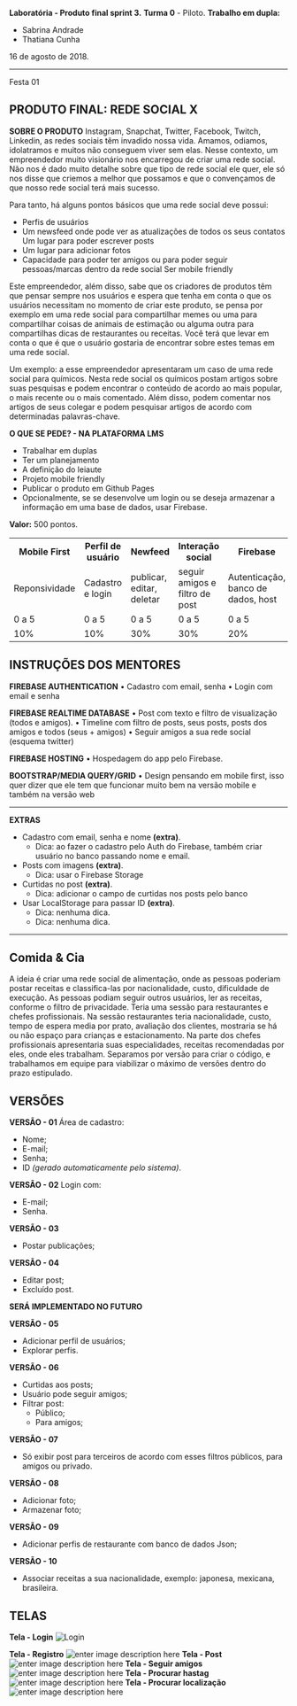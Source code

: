 **Laboratória - Produto final sprint 3.**
**Turma 0** - Piloto.
**Trabalho em dupla:**
 - Sabrina Andrade
 - Thatiana Cunha

16 de agosto de 2018.

---------------------------------

Festa 01

**PRODUTO FINAL: REDE SOCIAL X**
----------------
**SOBRE O PRODUTO**
Instagram, Snapchat, Twitter, Facebook, Twitch, Linkedin, as redes sociais têm invadido nossa vida. Amamos, odiamos, idolatramos e muitos não conseguem viver sem elas. Nesse contexto, um empreendedor muito visionário nos encarregou de criar uma rede social. Não nos é dado muito detalhe sobre que tipo de rede social ele quer, ele só nos disse que criemos a melhor que possamos e que o convençamos de que nosso rede social terá mais sucesso.

Para tanto, há alguns pontos básicos que uma rede social deve possui:

 - Perfis de usuários 
 - Um newsfeed onde pode ver as atualizações de todos os seus contatos Um lugar para poder escrever posts 
 - Um lugar para adicionar fotos 
 - Capacidade para poder ter amigos ou para poder seguir
   pessoas/marcas dentro da rede social Ser mobile friendly

Este empreendedor, além disso, sabe que os criadores de produtos têm que pensar sempre nos usuários e espera que tenha em conta o que os usuários necessitam no momento de criar este produto, se pensa por exemplo em uma rede social para compartilhar memes ou uma para compartilhar coisas de animais de estimação ou alguma outra para compartilhas dicas de restaurantes ou receitas. Você terá que levar em conta o que é que o usuário gostaria de encontrar sobre estes temas em uma rede social.

Um exemplo: a esse empreendedor apresentaram um caso de uma rede social para químicos. Nesta rede social os químicos postam artigos sobre suas pesquisas e podem encontrar o conteúdo de acordo ao mais popular, o mais recente ou o mais comentado. Além disso, podem comentar nos artigos de seus colegar e podem pesquisar artigos de acordo com determinadas palavras-chave.

**O QUE SE PEDE? - NA PLATAFORMA LMS**

 - Trabalhar em duplas 
 - Ter um planejamento 
 - A definição do leiaute
 - Projeto mobile friendly 
 - Publicar o produto em Github Pages
 - Opcionalmente, se se desenvolve um login ou se deseja armazenar a
   informação em uma base de dados, usar Firebase.


**Valor:** 500 pontos.

<table>
<tr>
<th>Mobile First</th>
<th>Perfil de usuário</th>
<th>Newfeed</th>
<th>Interação social</th>
<th>Firebase</th>
<th>Extra</th>
<th>Extra</th>
</tr>
<tr>
<td>Reponsividade</td>
<td>Cadastro e login</td>
<td>publicar, editar, deletar</td>
<td>seguir amigos e filtro de post</td>
<td>Autenticação, banco de dados, host</td>
<td>Funcionalidade extra</td>
<td>Apresentação</td>
</tr>

<tr>
<td>0 a 5</td>
<td>0 a 5</td>
<td>0 a 5</td>
<td>0 a 5</td>
<td>0 a 5</td>
<td>0 a 5</td>
<td>0 a 5</td>
</tr>
<tr>

<td>10%</td>
<td>10%</td>
<td>30%</td>
<td>30%</td>
<td>20%</td>
<td>10%</td>
<td>10%</td>

</tr>
</table>


**INSTRUÇÕES DOS MENTORES**
----------------

**FIREBASE AUTHENTICATION**
•	Cadastro com email, senha
•	Login com email e senha


**FIREBASE REALTIME DATABASE**
•	Post com texto e filtro de visualização (todos e amigos).
•	Timeline com filtro de posts, seus posts, posts dos amigos e todos (seus + amigos)
•	Seguir amigos a sua rede social (esquema twitter)

**FIREBASE HOSTING**
•	Hospedagem do app pelo Firebase.

**BOOTSTRAP/MEDIA QUERY/GRID**
•	Design pensando em mobile first, isso quer dizer que ele tem que funcionar muito bem na versão mobile e também na versão web
________________________________________

**EXTRAS**

 - Cadastro com email, senha e nome **(extra)**. 
	 - Dica: ao fazer o cadastro pelo Auth do Firebase, também criar usuário no banco passando nome e email.
 - Posts com imagens **(extra)**.
	 - Dica: usar o Firebase Storage    
 - Curtidas no post **(extra)**.
	 - Dica: adicionar o campo de curtidas nos posts pelo banco 
 - Usar LocalStorage para passar ID **(extra)**.
	 - Dica:  nenhuma dica.
	 - Dica: nenhuma dica.
________________________________________

**Comida & Cia**
----------------

A ideia é criar uma rede social de alimentação, onde as pessoas poderiam postar receitas e classifica-las por nacionalidade, custo, dificuldade de execução.
As pessoas podiam seguir outros usuários, ler as receitas, conforme o filtro de privacidade.
Teria uma sessão para restaurantes e chefes profissionais.
Na sessão restaurantes teria nacionalidade, custo, tempo de espera media por prato, avaliação dos clientes, mostraria se há ou não espaço para crianças e estacionamento.
Na parte dos chefes profissionais apresentaria suas especialidades, receitas recomendadas por eles, onde eles trabalham.
Separamos por versão para criar o código, e trabalhamos em equipe para viabilizar o máximo de versões dentro do prazo estipulado.

**VERSÕES**
----------------

**VERSÃO - 01**
Área de cadastro:

 - Nome; 
 - E-mail;
 - Senha;
 - ID *(gerado automaticamente pelo sistema)*.

**VERSÃO - 02**
Login com:

 - E-mail;
 - Senha.

 
**VERSÃO - 03**

 - Postar publicações;

**VERSÃO - 04**

 - Editar post;
 - Excluído post.

**SERÁ IMPLEMENTADO NO FUTURO**

**VERSÃO - 05**

 - Adicionar perfil de usuários;
 - Explorar perfis.

**VERSÃO - 06**

 - Curtidas aos posts;
 - Usuário pode seguir amigos;
 - Filtrar post:
   	 - Público;
   	 - Para amigos;

**VERSÃO - 07**

 - Só exibir post para terceiros de acordo com
   esses filtros públicos, para amigos ou privado. 
   
**VERSÃO - 08**

 - Adicionar foto;
 - Armazenar foto;

**VERSÃO - 09**

 - Adicionar perfis de restaurante com banco de dados
   Json;
   
**VERSÃO - 10**

 - Associar receitas a sua nacionalidade, exemplo: japonesa, mexicana, brasileira. 

**TELAS**
----------------

**Tela - Login**
![Login](https://firebasestorage.googleapis.com/v0/b/data-sprint-tres.appspot.com/o/index-login.jpg?alt=media&token=9bff0ae4-ef1e-44bf-a7e5-20b8d2a3cc33)

**Tela - Registro**
![enter image description here](https://firebasestorage.googleapis.com/v0/b/data-sprint-tres.appspot.com/o/registro.jpg?alt=media&token=799225f0-88a6-40c4-b288-d88568138cc4)
**Tela - Post**
![enter image description here](https://firebasestorage.googleapis.com/v0/b/data-sprint-tres.appspot.com/o/post.jpg?alt=media&token=c739ca4b-9754-4ce1-b106-6acc8b038236)
**Tela - Seguir amigos**
![enter image description here](https://firebasestorage.googleapis.com/v0/b/data-sprint-tres.appspot.com/o/pessoas%20a%20seguir.jpg?alt=media&token=ee66b5cb-606c-429e-a81a-e85f6ed44be9)
**Tela - Procurar hastag**
![enter image description here](https://firebasestorage.googleapis.com/v0/b/data-sprint-tres.appspot.com/o/busca%20de%20hastag.jpg?alt=media&token=04d0008f-bc02-4b30-b146-1f287cd767f9)
**Tela - Procurar localização**
![enter image description here](https://firebasestorage.googleapis.com/v0/b/data-sprint-tres.appspot.com/o/busca%20de%20local.jpg?alt=media&token=79a8b6a5-c557-44a7-83db-a6286d54c46d)